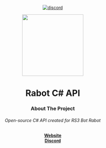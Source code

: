 <!-- Jump to top ID, Center readme -->
<div id="top"></div>
<div align="center">
<!-- Social buttons -->

[![discord](https://img.shields.io/badge/Discord-7289DA?style=for-the-badge&logo=discord&logoColor=white)](https://discord.gg/kEP3zx8h)
<br>

 


<!-- PROJECT LOGO -->
  <img src="https://i.imgur.com/J6l3AXj.png" width="200">
 
   
<!-- PROJECT Name -->
# Rabot C# API
 
<!-- ABOUT THE PROJECT -->
### About The Project
###### Open-source C# API created for RS3 Bot Rabot </a>
<a href="http://www.rabot.dev/"><strong> Website</strong>
<br>
<a href="https://discord.gg/kEP3zx8h"><strong> Discord</strong>

<!-- Jump to top button -->
</div>
